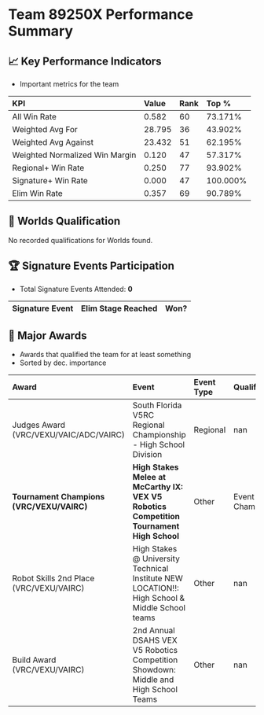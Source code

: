 # Team 89250X Performance Summary

## 📈 Key Performance Indicators
- Important metrics for the team

| KPI | Value | Rank | Top % |
|:---|:-----|:----|:-----|
| All Win Rate | 0.582 | 60 | 73.171% |
| Weighted Avg For | 28.795 | 36 | 43.902% |
| Weighted Avg Against | 23.432 | 51 | 62.195% |
| Weighted Normalized Win Margin | 0.120 | 47 | 57.317% |
| Regional+ Win Rate | 0.250 | 77 | 93.902% |
| Signature+ Win Rate | 0.000 | 47 | 100.000% |
| Elim Win Rate | 0.357 | 69 | 90.789% |


## 🎯 Worlds Qualification
No recorded qualifications for Worlds found.

## 🏆 Signature Events Participation
- Total Signature Events Attended: **0**

| Signature Event | Elim Stage Reached | Won? |
|:----------------|:-------------------|:----|


## 🥇 Major Awards
- Awards that qualified the team for at least something
- Sorted by dec. importance

| Award | Event | Event Type | Qualification |
|:------|:------|:-----------|:--------------|
| Judges Award (VRC/VEXU/VAIC/ADC/VAIRC) | South Florida V5RC Regional Championship - High School Division | Regional | nan |
| **Tournament Champions (VRC/VEXU/VAIRC)** | **High Stakes Melee at McCarthy lX: VEX V5 Robotics Competition Tournament High School** | Other | Event Region Championship |
| Robot Skills 2nd Place (VRC/VEXU/VAIRC) | High Stakes @ University Technical Institute NEW LOCATION!!: High School & Middle School teams | Other | nan |
| Build Award (VRC/VEXU/VAIRC) | 2nd Annual DSAHS VEX V5 Robotics Competition Showdown: Middle and High School Teams | Other | nan |

